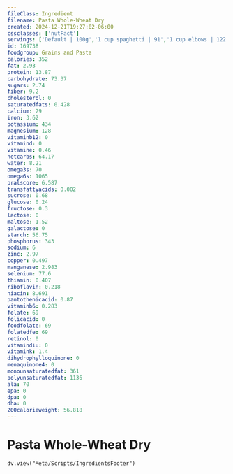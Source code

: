 ```yaml
---
fileClass: Ingredient
filename: Pasta Whole-Wheat Dry
created: 2024-12-21T19:27:02-06:00
cssclasses: ['nutFact']
servings: ['Default | 100g','1 cup spaghetti | 91','1 cup elbows | 122','1 cup penne | 95','1 cup farfalle | 81','1 cup rotini | 96','1 cup shells | 64','1 cup lasagne | 90']
id: 169738
foodgroup: Grains and Pasta
calories: 352
fat: 2.93
protein: 13.87
carbohydrate: 73.37
sugars: 2.74
fiber: 9.2
cholesterol: 0
saturatedfats: 0.428
calcium: 29
iron: 3.62
potassium: 434
magnesium: 128
vitaminb12: 0
vitamind: 0
vitamine: 0.46
netcarbs: 64.17
water: 8.21
omega3s: 70
omega6s: 1065
pralscore: 6.587
transfattyacids: 0.002
sucrose: 0.68
glucose: 0.24
fructose: 0.3
lactose: 0
maltose: 1.52
galactose: 0
starch: 56.75
phosphorus: 343
sodium: 6
zinc: 2.97
copper: 0.497
manganese: 2.983
selenium: 77.6
thiamin: 0.407
riboflavin: 0.218
niacin: 8.691
pantothenicacid: 0.87
vitaminb6: 0.283
folate: 69
folicacid: 0
foodfolate: 69
folatedfe: 69
retinol: 0
vitamindiu: 0
vitamink: 1.4
dihydrophylloquinone: 0
menaquinone4: 0
monounsaturatedfat: 361
polyunsaturatedfat: 1136
ala: 70
epa: 0
dpa: 0
dha: 0
200calorieweight: 56.818
---
```


# Pasta Whole-Wheat Dry

```dataviewjs
dv.view("Meta/Scripts/IngredientsFooter")
```